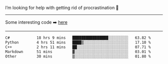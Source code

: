 I’m looking for help with getting rid of procrastination 🤔

-----

Some interesting code :arrow_right: [here](https://github.com/zhen8838/playground)

-----

<!--START_SECTION:waka-->

```txt
C#            18 hrs 9 mins   ████████████████░░░░░░░░░   63.82 %
Python        4 hrs 51 mins   ████▒░░░░░░░░░░░░░░░░░░░░   17.10 %
C++           2 hrs 11 mins   ██░░░░░░░░░░░░░░░░░░░░░░░   07.71 %
Markdown      51 mins         ▓░░░░░░░░░░░░░░░░░░░░░░░░   03.01 %
Other         30 mins         ▒░░░░░░░░░░░░░░░░░░░░░░░░   01.80 %
```

<!--END_SECTION:waka-->

<!--
**zhen8838/zhen8838** is a ✨ _special_ ✨ repository because its `README.md` (this file) appears on your GitHub profile.

Here are some ideas to get you started:

- 🔭 I’m currently working on ...
- 🌱 I’m currently learning ...
- 👯 I’m looking to collaborate on ...
 ...
- 💬 Ask me about ...
- 📫 How to reach me: ...
- 😄 Pronouns: ...
- ⚡ Fun fact: ...
-->
